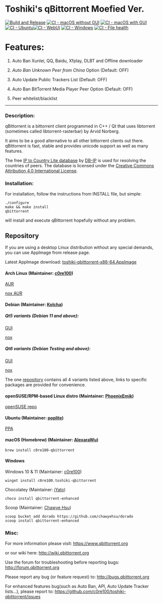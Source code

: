 # Toshiki's qBittorrent Moefied Ver.

[![Build and Release](https://github.com/andatoshiki/toshiki-qbittorrent-moefied/actions/workflows/build-and-release.yml/badge.svg)](https://github.com/andatoshiki/toshiki-qbittorrent-moefied/actions/workflows/build-and-release.yml) [![CI - macOS without GUI](https://github.com/andatoshiki/toshiki-qbittorrent-moefied/actions/workflows/ci-macos-without-gui.yml/badge.svg)](https://github.com/andatoshiki/toshiki-qbittorrent-moefied/actions/workflows/ci-macos-without-gui.yml) [![CI - macOS with GUI](https://github.com/andatoshiki/toshiki-qbittorrent-moefied/actions/workflows/ci-macos-with-gui.yaml/badge.svg)](https://github.com/andatoshiki/toshiki-qbittorrent-moefied/actions/workflows/ci-macos-with-gui.yaml) [![CI - Ubuntu](https://github.com/andatoshiki/toshiki-qbittorrent-moefied/actions/workflows/ci-ubuntu.yaml/badge.svg)](https://github.com/andatoshiki/toshiki-qbittorrent-moefied/actions/workflows/ci-ubuntu.yaml)[![CI - WebUI](https://github.com/andatoshiki/toshiki-qbittorrent-moefied/actions/workflows/ci-webui.yaml/badge.svg)](https://github.com/andatoshiki/toshiki-qbittorrent-moefied/actions/workflows/ci-webui.yaml) [![CI - Windows](https://github.com/andatoshiki/toshiki-qbittorrent-moefied/actions/workflows/ci-windows.yaml/badge.svg)](https://github.com/andatoshiki/toshiki-qbittorrent-moefied/actions/workflows/ci-windows.yaml) [![CI - File health](https://github.com/andatoshiki/toshiki-qbittorrent-moefied/actions/workflows/ci-file-health.yaml/badge.svg)](https://github.com/andatoshiki/toshiki-qbittorrent-moefied/actions/workflows/ci-file-health.yaml)

# Features:
1. Auto Ban Xunlei, QQ, Baidu, Xfplay, DLBT and Offline downloader

2. _Auto Ban Unknown Peer from China_ Option (Default: OFF)

3. Auto Update Public Trackers List (Default: OFF)

4. Auto Ban BitTorrent Media Player Peer Option (Default: OFF)

5. Peer whitelist/blacklist
********************************
### Description:
qBittorrent is a bittorrent client programmed in C++ / Qt that uses
libtorrent (sometimes called libtorrent-rasterbar) by Arvid Norberg.

It aims to be a good alternative to all other bittorrent clients
out there. qBittorrent is fast, stable and provides unicode
support as well as many features.

The free [IP to Country Lite database](https://db-ip.com/db/download/ip-to-country-lite) by [DB-IP](https://db-ip.com/) is used for resolving the countries of peers. The database is licensed under the [Creative Commons Attribution 4.0 International License](https://creativecommons.org/licenses/by/4.0/).

### Installation:
For installation, follow the instructions from INSTALL file, but simple:

```
./configure
make && make install
qbittorrent
```

will install and execute qBittorrent hopefully without any problem.

## Repository

If you are using a desktop Linux distribution without any special demands, you can use AppImage from release page.

Latest AppImage download: [toshiki-qbittorrent-x86-64.AppImage](https://github.com/c0re100/toshiki-qbittorrent/releases/latest/download/toshiki-qbittorrent-x86-64.AppImage)

#### Arch Linux (Maintainer: [c0re100](https://github.com/c0re100))

[AUR](https://aur.archlinux.org/packages/qbittorrent-enhanced-git/)

[nox AUR](https://aur.archlinux.org/packages/qbittorrent-enhanced-nox-git/)

#### Debian (Maintainer: [Kolcha](https://github.com/Kolcha))

##### Qt5 variants (Debian 11 and above):

[GUI](https://software.opensuse.org//download.html?project=home%3Anikoneko%3Atest&package=qbittorrent-enhanced)

[nox](https://software.opensuse.org//download.html?project=home%3Anikoneko%3Atest&package=qbittorrent-enhanced-nox)

##### Qt6 variants (Debian Testing and above):

[GUI](https://software.opensuse.org//download.html?project=home%3Anikoneko%3Atest&package=qbittorrent-enhanced-qt6)

[nox](https://software.opensuse.org//download.html?project=home%3Anikoneko%3Atest&package=qbittorrent-enhanced-nox-qt6)

The one [repository](https://build.opensuse.org/project/show/home:nikoneko:test) contains all 4 variants listed above, links to specific packages are provided for convenience.

#### openSUSE/RPM-based Linux distro (Maintainer: [PhoenixEmik](https://github.com/PhoenixEmik))

[openSUSE repo](https://build.opensuse.org/package/show/home:PhoenixEmik/toshiki-qbittorrent)

#### Ubuntu (Maintainer: [poplite](https://github.com/poplite))

[PPA](https://launchpad.net/~poplite/+archive/ubuntu/qbittorrent-enhanced)

#### macOS (Homebrew) (Maintainer: [AlexaraWu](https://github.com/AlexaraWu))
```
brew install c0re100-qbittorrent
```

#### Windows

Windows 10 & 11 (Maintainer: [c0re100](https://github.com/c0re100))

```
winget install c0re100.toshiki-qbittorrent
```

Chocolatey (Maintainer: [iYato](https://github.com/iYato))

```
choco install qbittorrent-enhanced
```

Scoop (Maintainer: [Chawye Hsu](https://github.com/chawyehsu))

```
scoop bucket add dorado https://github.com/chawyehsu/dorado
scoop install qbittorrent-enhanced
```

### Misc:
For more information please visit:
https://www.qbittorrent.org

or our wiki here:
http://wiki.qbittorrent.org

Use the forum for troubleshooting before reporting bugs:
http://forum.qbittorrent.org

Please report any bug (or feature request) to:
http://bugs.qbittorrent.org

For enhanced features bug(such as Auto Ban, API, Auto Update Tracker lists...), please report to:
https://github.com/c0re100/toshiki-qbittorrent/issues
